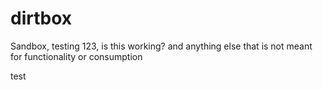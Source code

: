 # dirtbox
Sandbox, testing 123, is this working? and anything else that is not meant for functionality or consumption

test
